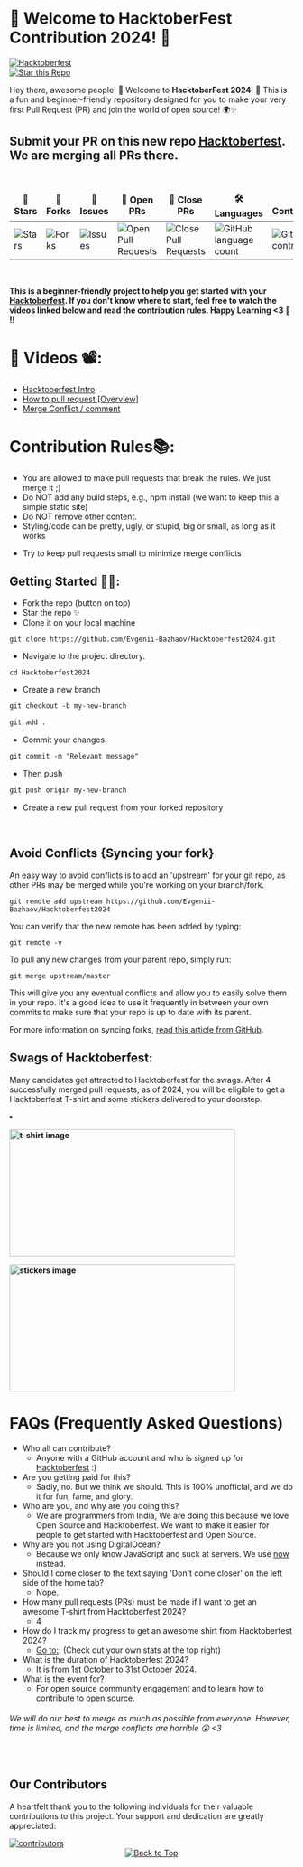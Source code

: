 # 🎃 Welcome to **HacktoberFest Contribution 2024**! 🎃  
[![Hacktoberfest](https://img.shields.io/badge/Hacktoberfest-2024-yellow?style=for-the-badge)](https://hacktoberfest.com)  
[![Star this Repo](https://img.shields.io/github/stars/Evgenii-Bazhaov/Hacktoberfest2024?style=social)](https://github.com/Evgenii-Bazhaov/Hacktoberfest2024)

Hey there, awesome people! 👋 Welcome to **HacktoberFest 2024**! 🚀 This is a fun and beginner-friendly repository designed for you to make your very first Pull Request (PR) and join the world of open source! 🌍✨ 
<div align = "left">

## Submit your PR on this new repo [Hacktoberfest](https://github.com/Evgenii-Bazhaov/Hacktoberfest2024). We are merging all PRs there.

<br>

<table align="center">
    <thead align="center">
        <tr border: 1px;>
            <td><b>🌟 Stars</b></td>
            <td><b>🍴 Forks</b></td>
            <td><b>🐛 Issues</b></td>
            <td><b>🔔 Open PRs</b></td>
            <td><b>🔕 Close PRs</b></td>
            <td><b>🛠 Languages</b></td>
            <td><b>🌐 Contributors </b></td>
        </tr>
     </thead>
    <tbody>
         <tr>
            <td><img alt="Stars" src="https://img.shields.io/github/stars/Evgenii-Bazhaov/Hacktoberfest2024?style=flat&logo=github"/></td>
            <td><img alt="Forks" src="https://img.shields.io/github/forks/Evgenii-Bazhaov/Hacktoberfest2024?style=flat&logo=github"/></td>
            <td><img alt="Issues" src="https://img.shields.io/github/issues/Evgenii-Bazhaov/Hacktoberfest2024?style=flat&logo=github"/></td>
            <td><img alt="Open Pull Requests" src="https://img.shields.io/github/issues-pr/Evgenii-Bazhaov/Hacktoberfest2024?style=flat&logo=github"/></td>
           <td><img alt="Close Pull Requests" src="https://img.shields.io/github/issues-pr-closed/Evgenii-Bazhaov/Hacktoberfest2024?style=flat&color=critical&logo=github"/></td>
           <td><img alt="GitHub language count" src="https://img.shields.io/github/languages/count/Evgenii-Bazhaov/Hacktoberfest2024?style=flat&color=critical&logo=github"></td>
           <td><img alt="GitHub contributors" src="https://img.shields.io/github/contributors/Evgenii-Bazhaov/Hacktoberfest2024?color=2b9348"></td>
        </tr>
    </tbody>
</table>
</div>
<br>



**This is a beginner-friendly project to help you get started with your [Hacktoberfest](https://hacktoberfest.digitalocean.com/). If you don't know where to start, feel free to watch the videos linked below and read the contribution rules. Happy Learning <3 💙 !!**


# 📌 Videos 📽️:

- [Hacktoberfest Intro](https://www.youtube.com/watch?v=mq_FIHdxmIk)
- [How to pull request [Overview]](https://youtu.be/DIj2q02gvKs)
- [Merge Conflict / comment](https://youtu.be/zOx5PJTY8CI)

# Contribution Rules📚:

- You are allowed to make pull requests that break the rules. We just merge it ;)
- Do NOT add any build steps, e.g., npm install (we want to keep this a simple static site)
- Do NOT remove other content.
- Styling/code can be pretty, ugly, or stupid, big or small, as long as it works
<!-- - Add your name to the contributorsList file. -->
- Try to keep pull requests small to minimize merge conflicts

## Getting Started 🤩🤗:

- Fork the repo (button on top)
- Star the repo ✨
- Clone it on your local machine

```terminal
git clone https://github.com/Evgenii-Bazhaov/Hacktoberfest2024.git
```

- Navigate to the project directory.

```terminal
cd Hacktoberfest2024
```

- Create a new branch

```markdown
git checkout -b my-new-branch
```

<!--- - Add your name to `contributors/contributorsList.js`. -->

```markdown
git add .
```

- Commit your changes.

```markdown
git commit -m "Relevant message"
```

- Then push

```markdown
git push origin my-new-branch
```

- Create a new pull request from your forked repository

<br>

## Avoid Conflicts {Syncing your fork}

An easy way to avoid conflicts is to add an 'upstream' for your git repo, as other PRs may be merged while you're working on your branch/fork.   

```terminal
git remote add upstream https://github.com/Evgenii-Bazhaov/Hacktoberfest2024
```

You can verify that the new remote has been added by typing:

```terminal
git remote -v
```

To pull any new changes from your parent repo, simply run:

```terminal
git merge upstream/master
```

This will give you any eventual conflicts and allow you to easily solve them in your repo. It's a good idea to use it frequently in between your own commits to make sure that your repo is up to date with its parent.

For more information on syncing forks, [read this article from GitHub](https://help.github.com/articles/syncing-a-fork/).

## Swags of Hacktoberfest:

Many candidates get attracted to Hacktoberfest for the swags. After 4 successfully merged pull requests, as of 2024, you will be eligible to get a Hacktoberfest T-shirt and some stickers delivered to your doorstep.

<li><B><p><img src="https://miro.medium.com/max/1050/1*4JctIO7irt8hFxBmTvUpiQ.jpeg" width="400" height="225" style="width: 400px; height: 225px;" alt="t-shirt image"></a></p><p><img src="https://miro.medium.com/max/1050/1*jkffr74bq5RsQ_xqDhgqYQ.jpeg" width="400" height="225" style="width: 400px; height: 225px;" alt="stickers image"></p>
</b></li>

# FAQs (Frequently Asked Questions)

- Who all can contribute?
  - Anyone with a GitHub account and who is signed up for [Hacktoberfest](https://hacktoberfest.digitalocean.com/) :)
- Are you getting paid for this?
  - Sadly, no. But we think we should. This is 100% unofficial, and we do it for fun, fame, and glory.
- Who are you, and why are you doing this?
  - We are  programmers from India, We are doing this because we love Open Source and Hacktoberfest. We want to make it easier for people to get started with Hacktoberfest and Open Source.
- Why are you not using DigitalOcean?
  - Because we only know JavaScript and suck at servers. We use [now](https://zeit.co/now) instead.
- Should I come closer to the text saying 'Don't come closer' on the left side of the home tab?
  - Nope.
- How many pull requests (PRs) must be made if I want to get an awesome T-shirt from Hacktoberfest 2024?
  - 4
- How do I track my progress to get an awesome shirt from Hacktoberfest 2024?
  - [Go to:](https://hacktoberfest.digitalocean.com/profile/). (Check out your own stats at the top right)
- What is the duration of Hacktoberfest 2024?
  - It is from 1st October to 31st October 2024.
- What is the event for?
  - For open source community engagement and to learn how to contribute to open source.

###### *We will do our best to merge as much as possible from everyone. However, time is limited, and the merge conflicts are horrible :astonished: <3*
<br>

## Our Contributors

A heartfelt thank you to the following individuals for their valuable contributions to this project. Your support and dedication are greatly appreciated:


<a href="https://github.com/Evgenii-Bazhaov/Hacktoberfest2024/graphs/contributors">
  <img alt="contributors" src="https://contrib.rocks/image?repo=Evgenii-Bazhaov/Hacktoberfest2024"/>
</a>



<div align="center">
    <a href="#top">
        <img src="https://img.shields.io/badge/Back%20to%20Top-000000?style=for-the-badge&logo=github&logoColor=white" alt="Back to Top">
    </a>
</div>

